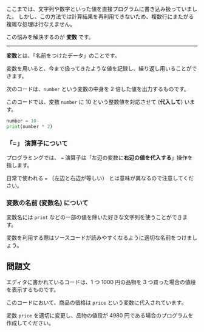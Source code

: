 ここまでは、文字列や数字といった値を直接プログラムに書き込み扱っていました。 しかし、この方法では計算結果を再利用できないため、複数行にまたがる複雑な処理は行なえません。

この悩みを解決するのが **変数** です。

---

**変数**とは、「名前をつけたデータ」のことです。

変数を用いると、今まで扱ってきたような値を記録し、繰り返し用いることができます。

次のコードは、`number` という変数の中身を 2 倍した値を出力するものです。

このコードでは、変数 `number` に 10 という整数値を対応させて (**代入して**) います。

```python
number = 10
print(number * 2)
```

### 「=」 演算子について

プログラミングでは、 `=` 演算子は「左辺の変数に**右辺の値を代入する**」操作を指します。

日常で使われる `=` （左辺と右辺が等しい） とは意味が異なるので注意してください。

### 変数の名前 (変数名) について

変数名には `print` などの一部の値を除いた好きな文字列を使うことができます。

変数を利用する際はソースコードが読みやすくなるように適切な名前をつけましょう。

## 問題文

エディタに書かれているコードは、1 つ 1000 円の品物を 3 つ買った場合の値段を表示するものです。

このコードにおいて、商品の価格は `price` という変数に代入されています。

変数 `price` を適切に変更し、品物の値段が 4980 円である場合のプログラムを作成してください。
